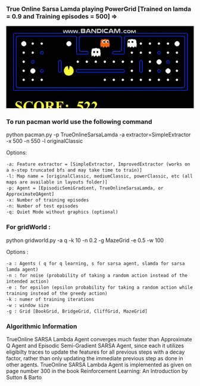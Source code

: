 
### True Online Sarsa Lamda playing PowerGrid [Trained on lamda = 0.9 and Training episodes = 500] => 

![alt text](https://github.com/AnirudhKaushik10/Pacman-Reinforcement-Learning/blob/master/pacman_powerGrid.gif "Logo Title Text 1")




### To run pacman world use the following command

python pacman.py -p TrueOnlineSarsaLamda -a extractor=SimpleExtractor -x 500 -n 550 -l originalClassic


Options:

    -a: Feature extractor = [SimpleExtractor, ImprovedExtractor (works on a n-step truncated bfs and may take time to train)] 
    -l: Map name = [originalClassic, mediumClassic, powerClassic, etc (all maps are available in layouts folder)]
    -p: Agent = [EpisodicSemiGradient, TrueOnlineSarsaLamda, or ApproximateQAgent]
    -x: Number of training episodes
    -n: Number of test episodes
    -q: Quiet Mode without graphics (optional)


### For gridWorld :

python gridworld.py -a q -k 10 -n 0.2 -g MazeGrid -e 0.5 -w 100

Options :

    -a : Agents ( q for q learning, s for sarsa agent, slamda for sarsa lamda agent)
    -n : for noise (probability of taking a random action instead of the intended action)
    -e : for epsilon (epsilon probability for taking a random action while training instead of the greedy action)
    -k : numer of training iterations
    -w : window size
    -g : Grid [BookGrid, BridgeGrid, CliffGrid, MazeGrid] 
    
### Algorithmic Information

TrueOnline SARSA Lambda Agent converges much faster than Approximate Q Agent and Episodic Semi-Gradient SARSA Agent, since each it utilizes eligibilty traces to update the features for all previous steps with a decay factor, rather than only updating the immediate previous step as done in other agents. TrueOnline SARSA Lambda Agent is implemented as given on page number 300 in the book Reinforcement Learning: An Introduction by Sutton & Barto
      
      
      
